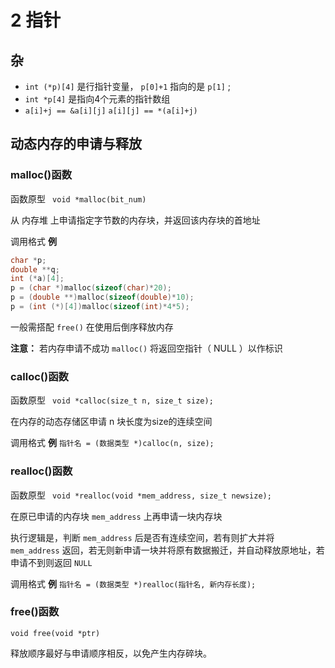 # 2 指针

## 杂

- `int (*p)[4]` 是行指针变量， `p[0]+1` 指向的是 `p[1]` ;
- `int *p[4]` 是指向4个元素的指针数组
- `a[i]+j == &a[i][j]`		`a[i][j] == *(a[i]+j)`



## 动态内存的申请与释放

### malloc()函数

函数原型 ` void *malloc(bit_num)`

从 内存堆 上申请指定字节数的内存块，并返回该内存块的首地址

调用格式 **例**

```C
char *p;
double **q;
int (*a)[4];
p = (char *)malloc(sizeof(char)*20);
p = (double **)malloc(sizeof(double)*10);
p = (int (*)[4])malloc(sizeof(int)*4*5);
```

一般需搭配 `free()` 在使用后倒序释放内存

**注意：** 若内存申请不成功 `malloc()` 将返回空指针（ NULL ）以作标识

### calloc()函数

函数原型 ` void *calloc(size_t n, size_t size);`

在内存的动态存储区申请 n 块长度为size的连续空间

调用格式 **例** `指针名 = (数据类型 *)calloc(n, size);`

### realloc()函数

函数原型 ` void *realloc(void *mem_address, size_t newsize);`

在原已申请的内存块 `mem_address` 上再申请一块内存块

执行逻辑是，判断 `mem_address` 后是否有连续空间，若有则扩大并将 `mem_address` 返回，若无则新申请一块并将原有数据搬迁，并自动释放原地址，若申请不到则返回 `NULL`

调用格式 **例** `指针名 = (数据类型 *)realloc(指针名, 新内存长度);`

### free()函数

`void free(void *ptr)`

释放顺序最好与申请顺序相反，以免产生内存碎块。